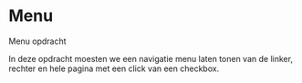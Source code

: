 # Menu
Menu opdracht

In deze opdracht moesten we een navigatie menu laten tonen van de linker, rechter en hele pagina met een click van een checkbox.
